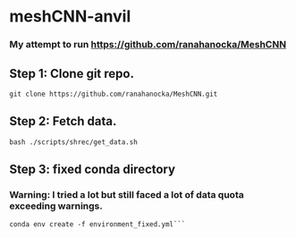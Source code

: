 # meshCNN-anvil
### My attempt to run https://github.com/ranahanocka/MeshCNN

## Step 1: Clone git repo.
`git clone https://github.com/ranahanocka/MeshCNN.git`

## Step 2: Fetch data.
`bash ./scripts/shrec/get_data.sh`

## Step 3: fixed conda directory
### Warning: I tried a lot but still faced a lot of data quota exceeding warnings.
```CONDA_PKGS_DIRS=/[your-project-directory]/conda/pkgs \
conda env create -f environment_fixed.yml```

